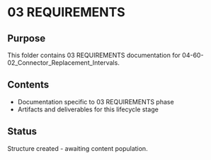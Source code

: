 # 03 REQUIREMENTS

## Purpose
This folder contains 03 REQUIREMENTS documentation for 04-60-02_Connector_Replacement_Intervals.

## Contents
- Documentation specific to 03 REQUIREMENTS phase
- Artifacts and deliverables for this lifecycle stage

## Status
Structure created - awaiting content population.
